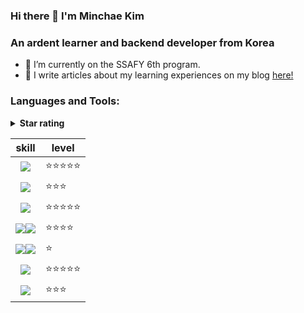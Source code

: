 ### Hi there 👋 I'm Minchae Kim

<h3 align="left">An ardent learner and backend developer from Korea</h3>

- 🌱 I’m currently on the SSAFY 6th program.
- 📝 I write articles about my learning experiences on my blog [here!](https://itzmeee.tistory.com)

<h3 align="left">Languages and Tools:</h3>
<details><summary><b>Star rating</b></summary>

<ul>

<li>⭐: Just started learning. Able to read and understand code.</li>

<li>⭐⭐: Able to adjust and modify code according to one's purpose.</li>

<li>⭐⭐⭐: Capable of implementing basic functions (e.g. signup, login, CRUD)</li>

<li>⭐⭐⭐⭐: Can use it to cooperate with others.</li>

<li>⭐⭐⭐⭐⭐: Can teach others about it.</li>

</ul>

</details></div>

<p align="center">
  
  | skill | level |
  |---|---|
  |<div align=center><img src="https://img.shields.io/badge/python-3776AB?style=for-the-badge&logo=python&logoColor=white"></div>|⭐⭐⭐⭐⭐|
  |<div align=center><img src="https://img.shields.io/badge/java-007396?style=for-the-badge&logo=java&logoColor=white"></div>|⭐⭐⭐|
  |<div align=center><img src="https://img.shields.io/badge/django-092E20?style=for-the-badge&logo=django&logoColor=white"></div>|⭐⭐⭐⭐⭐|
  |<div align=center><img src="https://img.shields.io/badge/spring-6DB33F?style=for-the-badge&logo=spring&logoColor=white"><img src="https://img.shields.io/badge/springboot-6DB33F?style=for-the-badge&logo=springboot&logoColor=white"></div>|⭐⭐⭐⭐|
  |<div align=center><img src="https://img.shields.io/badge/amazonaws-232F3E?style=for-the-badge&logo=amazonaws&logoColor=white"><img src="https://img.shields.io/badge/docker-2496ED?style=for-the-badge&logo=docker&logoColor=white"></div>|⭐|
  |<div align=center><img src="https://img.shields.io/badge/jirasoftware-0052CC?style=for-the-badge&logo=jirasoftware&logoColor=white"></div>|⭐⭐⭐⭐⭐|
  |<div align=center><img src="https://img.shields.io/badge/git-F05032?style=for-the-badge&logo=git&logoColor=white"></div>|⭐⭐⭐|
<div>
</p>

<!--<p><img align="left" src="https://github-readme-stats.vercel.app/api/top-langs?username=minchae9&show_icons=true&locale=en&layout=compact" alt="minchae9" /><img align="center" src="https://github-readme-stats.vercel.app/api?username=minchae9&show_icons=true&locale=en" alt="minchae9" /></p>

<p><img align="center" src="https://github-readme-streak-stats.herokuapp.com/?user=minchae9&" alt="minchae9" /></p>-->


<!--
**minchae9/minchae9** is a ✨ _special_ ✨ repository because its `README.md` (this file) appears on your GitHub profile.

Here are some ideas to get you started:

- 🔭 I’m currently working on ...
- 🌱 I’m currently learning ...
- 👯 I’m looking to collaborate on ...
- 🤔 I’m looking for help with ...
- 💬 Ask me about ...
- 📫 How to reach me: ...
- 😄 Pronouns: ...
- ⚡ Fun fact: ...
-->
